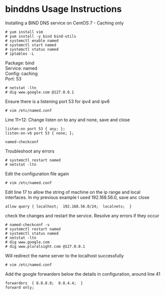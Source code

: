 # binddns Usage Instructions
Installing a BIND DNS service on CentOS 7 - Caching only
```
# yum install vim
# yum install -y bind bind-utils
# systemctl enable named
# systemctl start named
# systemctl status named
# iptables -L
```
Package: bind  
Service: named  
Config: caching  
Port: 53  
```
# netstat -ltn
# dig www.google.com @127.0.0.1
```
Ensure there is a listening port 53 for ipv4 and ipv6  
```
# vim /etc/named.conf
```
Line 11+12: Change listen on to any and none, save and close  
```
listen-on port 53 { any; };
listen-on-v6 port 53 { none; };
```  
```
named-checkconf
```  
Troubleshoot any errors  
```
# systemctl restart named
# netstat -ltn
```  
Edit the configuration file again  
```
# vim /etc/named.conf
```
Edit line 17 to allow the string of machine on the ip range and local interfaces. In my previous example I used 192.168.56.0, save anc close  
```
allow query { localhost;  192.168.56.0/24;  localnets;  }
```
check the changes and restart the service. Resolve any errors if they occur  
```
# named-checkconf -v
# systemctl restart named
# systemctl status named
# netstat -ltn
# dig www.google.com
# dig www.pluralsight.com @127.0.0.1
```
Will redirect the name server to the localhost successfully  
```
# vim /etc/named.conf
```
Add the google forwarders below the details in configuration, around line 41  
```
forwarders  { 8.8.8.8;  8.8.4.4;  }
forward only;
```

